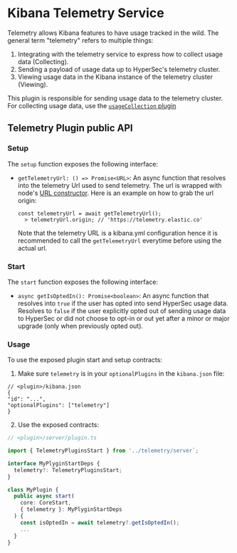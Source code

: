 # Kibana Telemetry Service

Telemetry allows Kibana features to have usage tracked in the wild. The general term "telemetry" refers to multiple things:

1. Integrating with the telemetry service to express how to collect usage data (Collecting).
2. Sending a payload of usage data up to HyperSec's telemetry cluster.
3. Viewing usage data in the Kibana instance of the telemetry cluster (Viewing).

This plugin is responsible for sending usage data to the telemetry cluster. For collecting usage data, use the [`usageCollection` plugin](../usage_collection/README.md)

## Telemetry Plugin public API

### Setup

The `setup` function exposes the following interface:

- `getTelemetryUrl: () => Promise<URL>`:
  An async function that resolves into the telemetry Url used to send telemetry. The url is wrapped with node's [URL constructor](https://nodejs.org/api/url.html). Here is an example on how to grab the url origin:
  ```
  const telemetryUrl = await getTelemetryUrl();
    > telemetryUrl.origin; // 'https://telemetry.elastic.co'
  ```
  Note that the telemetry URL is a kibana.yml configuration hence it is recommended to call the `getTelemetryUrl` everytime before using the actual url.

### Start

The `start` function exposes the following interface:

- `async getIsOptedIn(): Promise<boolean>`:
  An async function that resolves into `true` if the user has opted into send HyperSec usage data.
  Resolves to `false` if the user explicitly opted out of sending usage data to HyperSec or did not choose
  to opt-in or out yet after a minor or major upgrade (only when previously opted out).

### Usage

To use the exposed plugin start and setup contracts:

1. Make sure `telemetry` is in your `optionalPlugins` in the `kibana.json` file:

```json5
// <plugin>/kibana.json
{
"id": "...",
"optionalPlugins": ["telemetry"]
}
```

2. Use the exposed contracts:
```ts
// <plugin>/server/plugin.ts

import { TelemetryPluginsStart } from '../telemetry/server`;

interface MyPlyginStartDeps {
  telemetry?: TelemetryPluginsStart;
}

class MyPlugin {
  public async start(
    core: CoreStart,
    { telemetry }: MyPlyginStartDeps
  ) {
    const isOptedIn = await telemetry?.getIsOptedIn();
    ...
  }
}
```
